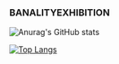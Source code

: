 ### BANALITYEXHIBITION

![Anurag's GitHub stats](https://github-readme-stats.vercel.app/api?username=banalityexhibition&show_icons=true&theme=radical&rank_icon=github)


[![Top Langs](https://github-readme-stats.vercel.app/api/top-langs/?username=banalityexhibition&layout=donut)](https://github.com/anuraghazra/github-readme-stats)

<!--
**banalityexhibition/banalityexhibition** is a ✨ _special_ ✨ repository because its `README.md` (this file) appears on your GitHub profile.

Here are some ideas to get you started:

- 🔭 I’m currently working on ...
- 🌱 I’m currently learning ...
- 👯 I’m looking to collaborate on ...
- 🤔 I’m looking for help with ...
- 💬 Ask me about ...
- 📫 How to reach me: ...
- 😄 Pronouns: ...
- ⚡ Fun fact: ...
-->
